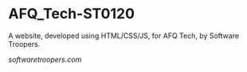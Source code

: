 # AFQ_Tech-ST0120

A website, developed using HTML/CSS/JS, for AFQ Tech, by Software Troopers.

_softwaretroopers.com_
